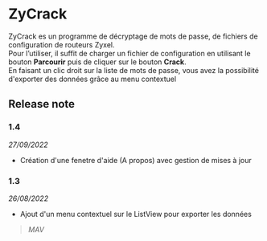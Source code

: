 # ZyCrack
ZyCrack es un programme de décryptage de mots de passe, de fichiers de configuration de routeurs Zyxel.   
Pour l’utiliser, il suffit de charger un fichier de configuration en utilisant le bouton **Parcourir** puis de cliquer sur le bouton **Crack**.   
En faisant un clic droit sur la liste de mots de passe, vous avez la possibilité d'exporter des données grâce au menu contextuel
## Release note
### 1.4
*27/09/2022*
* Création d'une fenetre d'aide (A propos) avec gestion de mises à jour
### 1.3
*26/08/2022*
* Ajout d'un menu contextuel sur le ListView pour exporter les données

>*MAV*